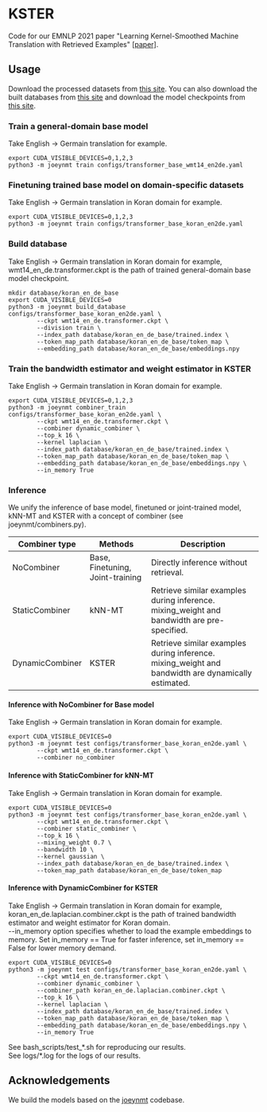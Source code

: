 # KSTER

Code for our EMNLP 2021 paper "Learning Kernel-Smoothed Machine Translation with Retrieved Examples" [[paper]](https://arxiv.org/abs/2109.09991).   

## Usage

Download the processed datasets from [this site](https://smailnjueducn-my.sharepoint.com/:f:/g/personal/jiangqn_smail_nju_edu_cn/EoPaArNpYwdJtom_Xy2w2MQBowlwj_vSCyQNfCaQtRcqkg?e=7YToHG). You can also download the built databases from [this site](https://smailnjueducn-my.sharepoint.com/:f:/g/personal/jiangqn_smail_nju_edu_cn/EmcKiw0cc6xNsdi9ceOVhxgBq4yq2lYhlRNLXSBR1Nu1KQ?e=aV9GxX) and download the model checkpoints from [this site](https://smailnjueducn-my.sharepoint.com/:f:/g/personal/jiangqn_smail_nju_edu_cn/EmYMo-Bg-RVLtLJtQ4mqKf4BuMBOOw1odykYWR6CYhRfoQ?e=wBqW9b).

### Train a general-domain base model

Take English -> Germain translation for example.

```
export CUDA_VISIBLE_DEVICES=0,1,2,3
python3 -m joeynmt train configs/transformer_base_wmt14_en2de.yaml
```

### Finetuning trained base model on domain-specific datasets

Take English -> Germain translation in Koran domain for example.

```
export CUDA_VISIBLE_DEVICES=0,1,2,3
python3 -m joeynmt train configs/transformer_base_koran_en2de.yaml
```

### Build database

Take English -> Germain translation in Koran domain for example, wmt14_en_de.transformer.ckpt is the path of trained general-domain base model checkpoint.
```
mkdir database/koran_en_de_base
export CUDA_VISIBLE_DEVICES=0
python3 -m joeynmt build_database configs/transformer_base_koran_en2de.yaml \
        --ckpt wmt14_en_de.transformer.ckpt \
        --division train \
        --index_path database/koran_en_de_base/trained.index \
        --token_map_path database/koran_en_de_base/token_map \
        --embedding_path database/koran_en_de_base/embeddings.npy
```

### Train the bandwidth estimator and weight estimator in KSTER
Take English -> Germain translation in Koran domain for example.
```
export CUDA_VISIBLE_DEVICES=0,1,2,3
python3 -m joeynmt combiner_train configs/transformer_base_koran_en2de.yaml \
        --ckpt wmt14_en_de.transformer.ckpt \
        --combiner dynamic_combiner \
        --top_k 16 \
        --kernel laplacian \
        --index_path database/koran_en_de_base/trained.index \
        --token_map_path database/koran_en_de_base/token_map \
        --embedding_path database/koran_en_de_base/embeddings.npy \
        --in_memory True
```

### Inference

We unify the inference of base model, finetuned or joint-trained model, kNN-MT and KSTER with a concept of combiner (see joeynmt/combiners.py).

| Combiner type | Methods | Description |
| ---- | ---- | ---- |
| NoCombiner | Base, Finetuning, Joint-training | Directly inference without retrieval. |
| StaticCombiner | kNN-MT | Retrieve similar examples during inference. mixing_weight and bandwidth are pre-specified. |
| DynamicCombiner | KSTER | Retrieve similar examples during inference. mixing_weight and bandwidth are dynamically estimated. |

#### Inference with NoCombiner for Base model

Take English -> Germain translation in Koran domain for example.

```
export CUDA_VISIBLE_DEVICES=0
python3 -m joeynmt test configs/transformer_base_koran_en2de.yaml \
        --ckpt wmt14_en_de.transformer.ckpt \
        --combiner no_combiner
```

#### Inference with StaticCombiner for kNN-MT

Take English -> Germain translation in Koran domain for example.

```
export CUDA_VISIBLE_DEVICES=0
python3 -m joeynmt test configs/transformer_base_koran_en2de.yaml \
        --ckpt wmt14_en_de.transformer.ckpt \
        --combiner static_combiner \
        --top_k 16 \
        --mixing_weight 0.7 \
        --bandwidth 10 \
        --kernel gaussian \
        --index_path database/koran_en_de_base/trained.index \
        --token_map_path database/koran_en_de_base/token_map
```

#### Inference with DynamicCombiner for KSTER

Take English -> Germain translation in Koran domain for example, koran_en_de.laplacian.combiner.ckpt is the path of trained bandwidth estimator and weight estimator for Koran domain.  
--in_memory option specifies whether to load the example embeddings to memory. Set in_memory == True for faster inference, set in_memory == False for lower memory demand.

```
export CUDA_VISIBLE_DEVICES=0
python3 -m joeynmt test configs/transformer_base_koran_en2de.yaml \
        --ckpt wmt14_en_de.transformer.ckpt \
        --combiner dynamic_combiner \
        --combiner_path koran_en_de.laplacian.combiner.ckpt \
        --top_k 16 \
        --kernel laplacian \
        --index_path database/koran_en_de_base/trained.index \
        --token_map_path database/koran_en_de_base/token_map \
        --embedding_path database/koran_en_de_base/embeddings.npy \
        --in_memory True
```

See bash_scripts/test_\*.sh for reproducing our results.  
See logs/\*.log for the logs of our results.

## Acknowledgements

We build the models based on the [joeynmt](https://github.com/joeynmt/joeynmt) codebase.